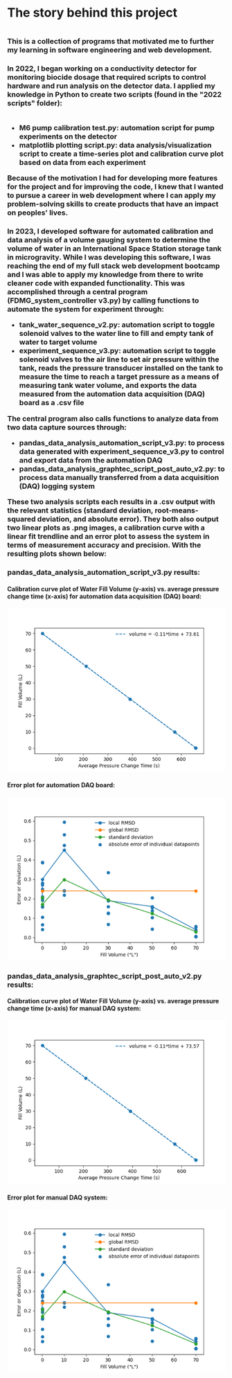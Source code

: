 <h1>The story behind this project<h1>
<h3>This is a collection of programs that motivated me to further my learning in software engineering and web development.</h3>

<h3>In 2022, I began working on a conductivity detector for monitoring biocide dosage that required scripts to control hardware and run analysis on the detector data. I applied my knowledge in Python to create two scripts (found in the "2022 scripts" folder):<br></br>
  <ul>
    <li>M6 pump calibration test.py: automation script for pump experiments on the detector
    <li>matplotlib plotting script.py: data analysis/visualization script to create a time-series plot and calibration curve plot based on data from each experiment
  </ul>
Because of the motivation I had for developing more features for the project and for improving the code, I knew that I wanted to pursue a career in web development where I can apply my problem-solving skills to create products that have an impact on peoples' lives.</h3>

<h3>In 2023, I developed software for automated calibration and data analysis of a volume gauging system to determine the volume of water in an International Space Station storage tank in microgravity. While I was developing this software, I was reaching the end of my full stack web development bootcamp and I was able to apply my knowledge from there to write cleaner code with expanded functionality. This was accomplished through a central program (FDMG_system_controller v3.py) by calling functions to automate the system for experiment through:
    <ul>
    <li>tank_water_sequence_v2.py: automation script to toggle solenoid valves to the water line to fill and empty tank of water to target volume
    <li>experiment_sequence_v3.py: automation script to toggle solenoid valves to the air line to set air pressure within the tank, reads the pressure transducer installed on the tank to measure the time to reach a target pressure as a means of measuring tank water volume, and exports the data measured from the automation data acquisition (DAQ) board as a .csv file
  </ul>
The central program also calls functions to analyze data from two data capture sources through:
  <ul>
    <li>pandas_data_analysis_automation_script_v3.py: to process data generated with experiment_sequence_v3.py to control and export data from the automation DAQ
    <li>pandas_data_analysis_graphtec_script_post_auto_v2.py: to process data manually transferred from a data acquisition (DAQ) logging system
  </ul>
These two analysis scripts each results in a .csv output with the relevant statistics (standard deviation, root-means-squared deviation, and absolute error). They both also output two linear plots as .png images, a calibration curve with a linear fit trendline and an error plot to assess the system in terms of measurement accuracy and precision. With the resulting plots shown below:</h3>

<h3>pandas_data_analysis_automation_script_v3.py results:</h3>
<h4>Calibration curve plot of Water Fill Volume (y-axis) vs. average pressure change time (x-axis) for automation data acquisition (DAQ) board:</h4>
<img src="https://github.com/jpabdou/NASA-lab-automation-and-data-analysis/blob/main/images/vent%20expt%20choked%20flow%20high%20pressure%2003-27-23%20USB-TEMP-AI%20calib%20curve%20experiment%231.png" alt="calibration curve plot from USB-TEMP-AI results" />
<h4>Error plot for automation DAQ board:</h4>
<img src="https://github.com/jpabdou/NASA-lab-automation-and-data-analysis/blob/main/images/vent%20expt%20choked%20flow%20high%20pressure%2003-27-23%20USB-TEMP-AI%20error%20plot%20experiment%231.png" alt="error plot from USB-TEMP-AI results" />

<h3>pandas_data_analysis_graphtec_script_post_auto_v2.py results:</h3>
<h4>Calibration curve plot of Water Fill Volume (y-axis) vs. average pressure change time (x-axis) for manual DAQ system:</h4>
<img src="https://github.com/jpabdou/NASA-lab-automation-and-data-analysis/blob/main/images/vent%20expt%20choked%20flow%20high%20pressure%2003-27-23%20Graphtec%20calib%20curve%20experiment%231.png" alt="calibration curve plot from Graphtec results" />
<h4>Error plot for manual DAQ system:</h4>
<img src="https://github.com/jpabdou/NASA-lab-automation-and-data-analysis/blob/main/images/vent%20expt%20choked%20flow%20high%20pressure%2003-27-23%20USB-TEMP-AI%20error%20plot%20experiment%231.png" alt="error plot from Graphtec results" />
